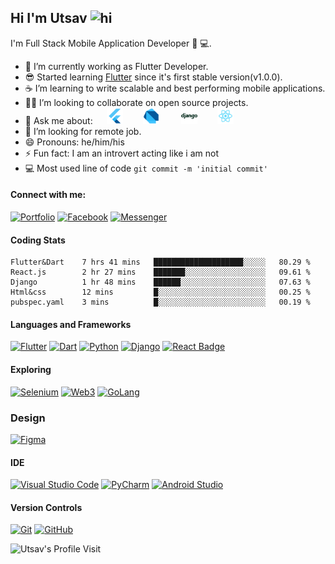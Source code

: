 ## Hi I'm Utsav <img src="https://user-images.githubusercontent.com/1303154/88677602-1635ba80-d120-11ea-84d8-d263ba5fc3c0.gif" width="28px" alt="hi">

I'm Full Stack Mobile Application Developer 📱 💻.

- 🔭 I’m currently working as Flutter Developer.
- 😎 Started learning [Flutter](https://flutter.dev) since it's first stable version(v1.0.0).
- ☕ I’m learning to write scalable and best performing mobile applications.
- 🧑‍💻 I’m looking to collaborate on open source projects.
- 💬 Ask me about: &emsp; [<img alt="Flutter" width="26px" src="https://raw.githubusercontent.com/github/explore/80688e429a7d4ef2fca1e82350fe8e3517d3494d/topics/flutter/flutter.png" />](https://flutter.dev)&emsp;&emsp;  [<img alt="Dart" width="26px" src="https://raw.githubusercontent.com/github/explore/80688e429a7d4ef2fca1e82350fe8e3517d3494d/topics/dart/dart.png" />](https://dart.dev) &emsp;&emsp; [<img alt="Django" width="26px" src="https://raw.githubusercontent.com/github/explore/80688e429a7d4ef2fca1e82350fe8e3517d3494d/topics/django/django.png" />](https://www.django-rest-framework.org/)&emsp; &emsp;[<img alt="React" width="26px" src="https://raw.githubusercontent.com/github/explore/80688e429a7d4ef2fca1e82350fe8e3517d3494d/topics/react/react.png" />](https://reactjs.org)
- 🤔 I’m looking for remote job.
- 😄 Pronouns: he/him/his
- ⚡ Fun fact: I am an introvert acting like i am not
- 💻 Most used line of code `git commit -m 'initial commit'`



#### Connect with me:
[![Portfolio](https://img.shields.io/badge/Portfolio-%23000000.svg?style=for-the-badge&logo=firefox&logoColor=#FF7139)](https://utsavghimire.com.np)
[![Facebook](https://img.shields.io/badge/Facebook-%231877F2.svg?style=for-the-badge&logo=Facebook&logoColor=white)](https://facebook.com/theutsavg)
[![Messenger](https://img.shields.io/badge/Messenger-00B2FF?style=for-the-badge&logo=messenger&logoColor=white)](https://m.me/theutsavg)
<br/>


#### Coding Stats

<!--START_SECTION:waka-->
```text
Flutter&Dart    7 hrs 41 mins   ████████████████████░░░░░   80.29 % 
React.js        2 hr 27 mins    ███████░░░░░░░░░░░░░░░░░░   09.61 % 
Django          1 hr 48 mins    ██████░░░░░░░░░░░░░░░░░░░   07.63 % 
Html&css        12 mins         █░░░░░░░░░░░░░░░░░░░░░░░░   00.25 % 
pubspec.yaml    3 mins          █░░░░░░░░░░░░░░░░░░░░░░░░   00.19 % 
```
<!--END_SECTION:waka-->


#### Languages and Frameworks

<!-- TODO: Make technologies links takes you to repositories -->
[![Flutter](https://img.shields.io/badge/Flutter-%2302569B.svg?style=for-the-badge&logo=Flutter&logoColor=white)](#) [![Dart](https://img.shields.io/badge/dart-%230175C2.svg?style=for-the-badge&logo=dart&logoColor=white)](#) [![Python](https://img.shields.io/static/v1?style=for-the-badge&message=Python&color=3776AB&logo=Python&logoColor=FFFFFF&label=)](#)   [![Django](https://img.shields.io/badge/django-%23092E20.svg?style=for-the-badge&logo=django&logoColor=white)](#) 
[![React Badge](https://img.shields.io/badge/-React-61DBFB?style=for-the-badge&labelColor=black&logo=react&logoColor=61DBFB)](#)   

#### Exploring
[![Selenium](https://img.shields.io/static/v1?style=for-the-badge&message=Solidity&color=363636&logo=Solidity&logoColor=FFFFFF&label=)](#) [![Web3](https://img.shields.io/badge/Web3-%230175C2.svg?style=for-the-badge&logo=Web3&logoColor=white)](#)
[![GoLang](https://img.shields.io/static/v1?style=for-the-badge&message=Go&color=00ADD8&logo=Go&logoColor=FFFFFF&label=)](#)
### Design
[![Figma](https://img.shields.io/badge/figma-%23F24E1E.svg?style=for-the-badge&logo=figma&logoColor=white)](#)

#### IDE
[![Visual Studio Code](https://img.shields.io/badge/Visual%20Studio%20Code-0078d7.svg?style=for-the-badge&logo=visual-studio-code&logoColor=white)](#)
[![PyCharm](https://img.shields.io/badge/pycharm-143?style=for-the-badge&logo=pycharm&logoColor=black&color=black&labelColor=green)](#)
[![Android Studio](https://img.shields.io/badge/Android%20Studio-3DDC84.svg?style=for-the-badge&logo=android-studio&logoColor=white)](#)
#### Version Controls

[![Git](https://img.shields.io/badge/git-%23F05033.svg?style=for-the-badge&logo=git&logoColor=white)](#) [![GitHub](https://img.shields.io/badge/github-%23121011.svg?style=for-the-badge&logo=github&logoColor=white)](#)


![Utsav's Profile Visit](https://komarev.com/ghpvc/?username=Uuttssaavv&color=green&label=Profile+Views)
